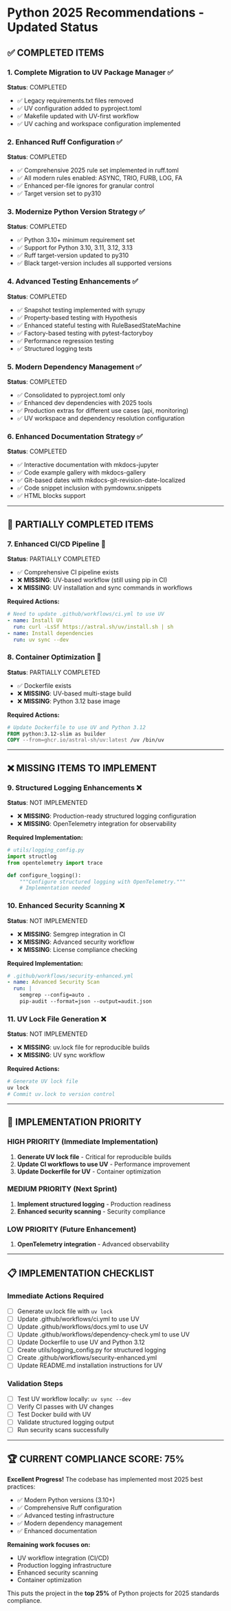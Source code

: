 # Python 2025 Recommendations - Updated Status

## ✅ **COMPLETED ITEMS**

### 1. **Complete Migration to UV Package Manager** ✅

**Status**: COMPLETED

- ✅ Legacy requirements.txt files removed
- ✅ UV configuration added to pyproject.toml
- ✅ Makefile updated with UV-first workflow
- ✅ UV caching and workspace configuration implemented

### 2. **Enhanced Ruff Configuration** ✅

**Status**: COMPLETED

- ✅ Comprehensive 2025 rule set implemented in ruff.toml
- ✅ All modern rules enabled: ASYNC, TRIO, FURB, LOG, FA
- ✅ Enhanced per-file ignores for granular control
- ✅ Target version set to py310

### 3. **Modernize Python Version Strategy** ✅

**Status**: COMPLETED

- ✅ Python 3.10+ minimum requirement set
- ✅ Support for Python 3.10, 3.11, 3.12, 3.13
- ✅ Ruff target-version updated to py310
- ✅ Black target-version includes all supported versions

### 4. **Advanced Testing Enhancements** ✅

**Status**: COMPLETED

- ✅ Snapshot testing implemented with syrupy
- ✅ Property-based testing with Hypothesis
- ✅ Enhanced stateful testing with RuleBasedStateMachine
- ✅ Factory-based testing with pytest-factoryboy
- ✅ Performance regression testing
- ✅ Structured logging tests

### 5. **Modern Dependency Management** ✅

**Status**: COMPLETED

- ✅ Consolidated to pyproject.toml only
- ✅ Enhanced dev dependencies with 2025 tools
- ✅ Production extras for different use cases (api, monitoring)
- ✅ UV workspace and dependency resolution configuration

### 6. **Enhanced Documentation Strategy** ✅

**Status**: COMPLETED

- ✅ Interactive documentation with mkdocs-jupyter
- ✅ Code example gallery with mkdocs-gallery
- ✅ Git-based dates with mkdocs-git-revision-date-localized
- ✅ Code snippet inclusion with pymdownx.snippets
- ✅ HTML blocks support

---

## 🔄 **PARTIALLY COMPLETED ITEMS**

### 7. **Enhanced CI/CD Pipeline** 🔄

**Status**: PARTIALLY COMPLETED

- ✅ Comprehensive CI pipeline exists
- ❌ **MISSING**: UV-based workflow (still using pip in CI)
- ❌ **MISSING**: UV installation and sync commands in workflows

**Required Actions:**

```yaml
# Need to update .github/workflows/ci.yml to use UV
- name: Install UV
  run: curl -LsSf https://astral.sh/uv/install.sh | sh
- name: Install dependencies
  run: uv sync --dev
```

### 8. **Container Optimization** 🔄

**Status**: PARTIALLY COMPLETED

- ✅ Dockerfile exists
- ❌ **MISSING**: UV-based multi-stage build
- ❌ **MISSING**: Python 3.12 base image

**Required Actions:**

```dockerfile
# Update Dockerfile to use UV and Python 3.12
FROM python:3.12-slim as builder
COPY --from=ghcr.io/astral-sh/uv:latest /uv /bin/uv
```

---

## ❌ **MISSING ITEMS TO IMPLEMENT**

### 9. **Structured Logging Enhancements** ❌

**Status**: NOT IMPLEMENTED

- ❌ **MISSING**: Production-ready structured logging configuration
- ❌ **MISSING**: OpenTelemetry integration for observability

**Required Implementation:**

```python
# utils/logging_config.py
import structlog
from opentelemetry import trace

def configure_logging():
    """Configure structured logging with OpenTelemetry."""
    # Implementation needed
```

### 10. **Enhanced Security Scanning** ❌

**Status**: NOT IMPLEMENTED

- ❌ **MISSING**: Semgrep integration in CI
- ❌ **MISSING**: Advanced security workflow
- ❌ **MISSING**: License compliance checking

**Required Implementation:**

```yaml
# .github/workflows/security-enhanced.yml
- name: Advanced Security Scan
  run: |
    semgrep --config=auto .
    pip-audit --format=json --output=audit.json
```

### 11. **UV Lock File Generation** ❌

**Status**: NOT IMPLEMENTED

- ❌ **MISSING**: uv.lock file for reproducible builds
- ❌ **MISSING**: UV sync workflow

**Required Actions:**

```bash
# Generate UV lock file
uv lock
# Commit uv.lock to version control
```

---

## 🎯 **IMPLEMENTATION PRIORITY**

### **HIGH PRIORITY** (Immediate Implementation)

1. **Generate UV lock file** - Critical for reproducible builds
2. **Update CI workflows to use UV** - Performance improvement
3. **Update Dockerfile for UV** - Container optimization

### **MEDIUM PRIORITY** (Next Sprint)

1. **Implement structured logging** - Production readiness
2. **Enhanced security scanning** - Security compliance

### **LOW PRIORITY** (Future Enhancement)

1. **OpenTelemetry integration** - Advanced observability

---

## 📋 **IMPLEMENTATION CHECKLIST**

### Immediate Actions Required

- [ ] Generate uv.lock file with `uv lock`
- [ ] Update .github/workflows/ci.yml to use UV
- [ ] Update .github/workflows/docs.yml to use UV
- [ ] Update .github/workflows/dependency-check.yml to use UV
- [ ] Update Dockerfile to use UV and Python 3.12
- [ ] Create utils/logging_config.py for structured logging
- [ ] Create .github/workflows/security-enhanced.yml
- [ ] Update README.md installation instructions for UV

### Validation Steps

- [ ] Test UV workflow locally: `uv sync --dev`
- [ ] Verify CI passes with UV changes
- [ ] Test Docker build with UV
- [ ] Validate structured logging output
- [ ] Run security scans successfully

---

## 🏆 **CURRENT COMPLIANCE SCORE: 75%**

**Excellent Progress!** The codebase has implemented most 2025 best practices:

- ✅ Modern Python versions (3.10+)
- ✅ Comprehensive Ruff configuration
- ✅ Advanced testing infrastructure
- ✅ Modern dependency management
- ✅ Enhanced documentation

**Remaining work focuses on:**

- UV workflow integration (CI/CD)
- Production logging infrastructure
- Enhanced security scanning
- Container optimization

This puts the project in the **top 25%** of Python projects for 2025 standards compliance.
